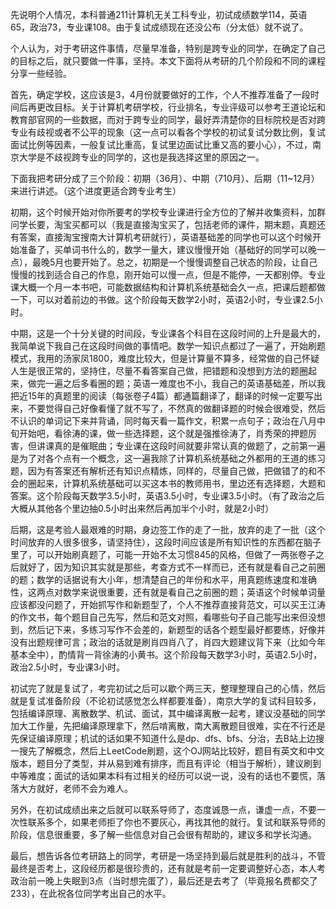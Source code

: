 先说明个人情况，本科普通211计算机无关工科专业，初试成绩数学114，英语65，政治73，专业课108。由于复试成绩现在还没公布（分太低）就不说了。

个人认为，对于考研这件事情，尽量早准备，特别是跨专业的同学，在确定了自己的目标之后，就只要做一件事，坚持。本文下面将从考研的几个阶段和不同的课程分享一些经验。

首先，确定学校，这应该是3，4月份就要做好的工作，个人不推荐准备了一段时间后再更改目标。关于计算机考研学校，行业排名，专业评级可以参考王道论坛和教育部官网的一些数据，而对于跨专业的同学，最好弄清楚你的目标院校是否对跨专业有歧视或者不公平的现象（这一点可以看各个学校的初试复试分数比例，复试面试比例等因素，一般复试比重高，复试里边面试比重又高的要小心），不过，南京大学是不歧视跨专业的同学的，这也是我选择这里的原因之一。

下面我把考研分成了三个阶段：初期（36月）、中期（710月）、后期（11~12月）来进行讲述。（这个进度更适合跨专业考生）

初期，这个时候开始对你所要考的学校专业课进行全方位的了解并收集资料，加群问学长要，淘宝买都可以（我是直接淘宝买了，包括老师的课件，期末题，真题还有答案，直接淘宝搜南大计算机考研就行），英语基础差的同学也可以这个时候开始准备了，买单词书什么的，数学一量大，建议慢慢开始（基础好的同学可以晚一点），最晚5月也要开始了。总之，初期是一个慢慢调整自己状态的阶段，让自己慢慢的找到适合自己的作息，刚开始可以慢一点，但是不能停，一天都别停。专业课大概一个月一本书吧，可能数据结构和计算机系统基础会久一点，把课后题都做一下，可以对着前边的书做。这个阶段每天数学2小时，英语2小时，专业课2.5小时。

中期，这是一个十分关键的时间段，专业课各个科目在这段时间的上升是最大的，我简单说下我自己在这段时间做的事情吧。数学一知识点都过了一遍了，开始刷题模式，我用的汤家凤1800，难度比较大，但是计算量不算多，经常做的自己怀疑人生是很正常的，坚持住，尽量不看答案自己做，把错题和没想到方法的题圈起来，做完一遍之后多看圈的题；英语一难度也不小，我自己的英语基础差，所以我把近15年的真题里的阅读（每张卷子4篇）都通篇翻译了，翻译的时候一定要写出来，不要觉得自己好像看懂了就不写了，不然真的做翻译题的时候会很难受，然后不认识的单词记下来并背诵，同时每天看一篇作文，积累一点句子；政治在八月中旬开始吧，看徐涛的课，做一些选择题，这个就是强推徐涛了，肖秀荣的押题厉害，但讲课真的是催眠曲；专业课在这段时间就要非常认真的做题了，之前第一遍是为了对各个点有一个概念，这一遍我除了计算机系统基础之外都用的王道的练习题，因为有答案还有解析还有知识点精炼，同样的，尽量自己做，把做错了的和不会的圈起来，计算机系统基础可以买这本书的教师用书，里边还有选择题，大题和答案。这个阶段每天数学3.5小时，英语3.5小时，专业课3.5小时。（有了政治之后大概从其他各个里边抽0.5小时出来然后再加半个小时，就是2小时）

后期，这是考验人最艰难的时期，身边签工作的走了一批，放弃的走了一批（这个时间放弃的人很多很多，请坚持住），这段时间应该是所有知识性的东西都在脑子里了，可以开始刷真题了，可能一开始不太习惯845的风格，但做了一两张卷子之后就好了，因为知识其实就是那些，考查方式不一样而已，还有就是看自己之前圈的题；数学的话据说有大小年，想清楚自己的年份和水平，用真题练速度和准确性，这两点对数学来说很重要，还有就是看自己之前圈的题；英语这个时候单词量应该都没问题了，开始抓写作和新题型了，个人不推荐直接背范文，可以买王江涛的作文书，每个题目自己先写，然后和范文对照，看哪些句子自己能写出来但没想到，然后记下来，多练习写作不会差的，新题型的话各个题型最好都要练，好像并没有出题规律可言；政治的话就是刷肖四肖八了，肖四大题建议背下来（比如今年基本全中），酌情背一背徐涛的小黄书。这个阶段每天数学3小时，英语2.5小时，政治2.5小时，专业课3小时。

初试完了就是复试了，考完初试之后可以歇个两三天，整理整理自己的心情，然后就是复试准备阶段（不论初试感觉怎么样都要准备），南京大学的复试科目较多，包括编译原理、离散数学、机试、面试，其中编译离散一起考，建议没基础的同学加大工作量，先把编译原理拿下，然后啃离散，南大离散题目很难，实在不行还是先保证编译原理；机试的话如果不知道什么是dp、dfs、bfs、分治，去B站上边搜一搜先了解概念，然后上LeetCode刷题，这个OJ网站比较好，题目有英文和中文版本，题目分了类型，并从易到难有排序，而且有评论（相当于解析），建议刷到中等难度；面试的话如果本科有过相关的经历可以说一说，没有的话也不要慌，落落大方就好，老师不会为难人。

另外，在初试成绩出来之后就可以联系导师了，态度诚恳一点，谦虚一点，不要一次性联系多个，如果老师拒了你也不要灰心，再找其他的就行。复试和联系导师的阶段，信息很重要，多了解一些信息对自己会很有帮助的，建议多和学长沟通。

最后，想告诉各位考研路上的同学，考研是一场坚持到最后就是胜利的战斗，不管最终是否考上，这段经历都是很珍贵的，还有就是考前一定要调整好心态，本人考政治前一晚上失眠到3点（当时想完蛋了），最后还是去考了（毕竟报名费都交了233），在此祝各位同学考出自己的水平。